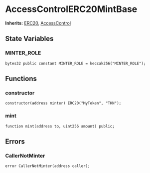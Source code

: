 # AccessControlERC20MintBase
**Inherits:**
[ERC20](/lib/solady/ext/wake/weird/Bytes32Metadata.sol/contract.ERC20.md), [AccessControl](/lib/openzeppelin-contracts/contracts/access/AccessControl.sol/abstract.AccessControl.md)


## State Variables
### MINTER_ROLE

```solidity
bytes32 public constant MINTER_ROLE = keccak256("MINTER_ROLE");
```


## Functions
### constructor


```solidity
constructor(address minter) ERC20("MyToken", "TKN");
```

### mint


```solidity
function mint(address to, uint256 amount) public;
```

## Errors
### CallerNotMinter

```solidity
error CallerNotMinter(address caller);
```

